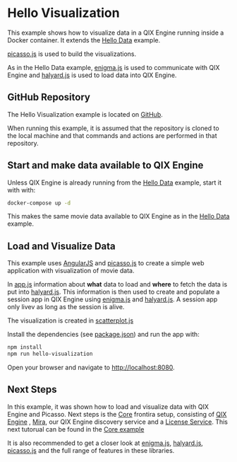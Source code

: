 # Hello Visualization

This example shows how to visualize data in a QIX Engine running inside a Docker container. It extends the
[Hello Data](./hello-data.md) example.

[picasso.js](https://github.com/qlik-ea/picasso.js) is used to build the visualizations.

As in the Hello Data example, [enigma.js](https://github.com/qlik-oss/enigma.js) is used to communicate with QIX
Engine and [halyard.js](https://github.com/qlik-oss/halyard.js) is used to load data into QIX Engine.

## GitHub Repository

The Hello Visualization example is located on [GitHub](https://github.com/qlik-ea/getting-started-with-web-platform).

When running this example, it is assumed that the repository is cloned to the local machine and that commands and
actions are performed in that repository.

## Start and make data available to QIX Engine

Unless QIX Engine is already running from the [Hello Data](./hello-data.md) example, start it with with:

```bash
docker-compose up -d
```

This makes the same movie data available to QIX Engine as in the
[Hello Data](./hello-data.md) example.

## Load and Visualize Data

This example uses [AngularJS](https://angularjs.org/) and [picasso.js](https://github.com/qlik-ea/picasso.js)
to create a simple web application with visualization of movie data.

In [app.js](https://github.com/qlik-ea/getting-started-with-web-platform/blob/master/src/hello-visualization/app.js) information
about __what__ data to load and __where__ to fetch the data is put into [halyard.js](https://github.com/qlik-oss/halyard.js).
This information is then used to create and populate a session app in QIX Engine using
[enigma.js](https://github.com/qlik-oss/enigma.js) and
[halyard.js](https://github.com/qlik-oss/halyard.js).
A session app only livev as long as the session is alive.

The visualization is created in [scatterplot.js](src/scatterplot.js)

Install the dependencies (see [package.json](https://github.com/qlik-ea/getting-started-with-web-platform/blob/master/package.json))
and run the app with:

```bash
npm install
npm run hello-visualization
```

Open your browser and navigate to [http://localhost:8080](http://localhost:8080).

## Next Steps

In this example, it was shown how to load and visualize data with QIX Engine and Picasso.
Next steps is the [Core](./core.md) frontira setup, consisting of [QIX Engine](../documentation/services/qix-engine.md)
, [Mira](../documentation/services/mira.md), our QIX Engine discovery service
and a [License Service](../documentation/services/license-service.md).
This next tutorual can be found in the [Core example](./core.md)

It is also recommended to get a closer look at [enigma.js](https://github.com/qlik-oss/enigma.js),
[halyard.js](https://github.com/qlik-oss/enigma.js), [picasso.js](https://github.com/qlik-ea/picasso.js)
and the full range of features in these libraries.
